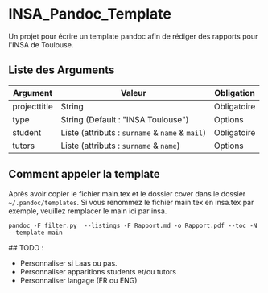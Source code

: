 # INSA_Pandoc_Template

Un projet pour écrire un template pandoc afin de rédiger des rapports pour l'INSA de Toulouse.

## Liste des Arguments

|Argument|Valeur|Obligation|
|-|-|-|
|projecttitle|String|Obligatoire|
|type|String (Default : "INSA Toulouse")|Options
|student|Liste (attributs : `surname` & `name` & `mail`)|Obligatoire|
|tutors|Liste (attributs : `surname` & `name`)|Options|


## Comment appeler la template

Après avoir copier le fichier main.tex et le dossier cover  dans le dossier `~/.pandoc/templates`. 
Si vous renommez le fichier main.tex en insa.tex par exemple, veuillez remplacer le main ici par insa.

`pandoc -F filter.py  --listings -F Rapport.md -o Rapport.pdf --toc -N --template main`


## TODO :

* Personnaliser si Laas ou pas.
* Personnaliser apparitions students et/ou tutors
* Personnaliser langage (FR ou ENG)
